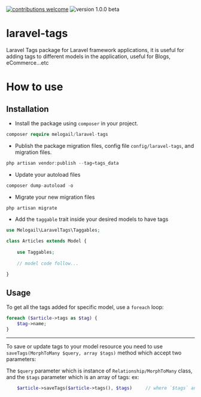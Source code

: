 [![contributions welcome](https://img.shields.io/badge/contribution-welcome-brightgreen)](https://github.com/melogail/laravel-tags/issues)  ![version 1.0.0 beta](https://img.shields.io/badge/version-1.0.0-orange)

# laravel-tags
Laravel Tags package for Laravel framework applications, it is useful for adding tags to different models in the application, useful for Blogs, eCommerce...etc

# How to use
## Installation
* Install the package using `composer` in your project.
```php
composer require melogail/laravel-tags
```
* Publish the package migration files, config file `config/laravel-tags`, and migration files.
```php
php artisan vendor:publish --tag=tags_data
```
* Update your autoload files
```php
composer dump-autoload -o
```
* Migrate your new migration files
```php
php artisan migrate
```
* Add the `taggable` trait inside your desired models to have tags
```php
use Melogail\LaravelTags\Taggables;

class Articles extends Model {
    
    use Taggables;
    
    // model code follow...

}
```

## Usage
To get all the tags added for specific model, use a `foreach` loop:
```php
foreach ($article->tags as $tag) {
    $tag->name;
}
```
---
To save or update tags to your model resource you need to use `saveTags(MorphToMany $query, array $tags)` method
which accept two parameters:

The `$query` parameter which is instance of `Relationship/MorphToMany` class, and the `$tags` parameter which is an array of tags:
ex:
```php
    $article->saveTags($article->tags(), $tags)     // where `$tags` an array of tags 
```
